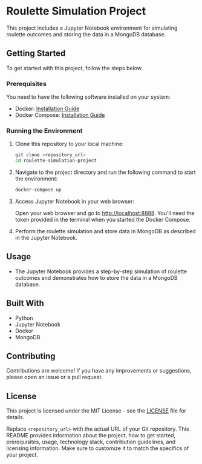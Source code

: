 
# Roulette Simulation Project

This project includes a Jupyter Notebook environment for simulating roulette outcomes and storing the data in a MongoDB database.

## Getting Started

To get started with this project, follow the steps below.

### Prerequisites

You need to have the following software installed on your system:

- Docker: [Installation Guide](https://docs.docker.com/get-docker/)
- Docker Compose: [Installation Guide](https://docs.docker.com/compose/install/)

### Running the Environment

1. Clone this repository to your local machine:

   ```bash
   git clone <repository_url>
   cd roulette-simulation-project
   ```

2. Navigate to the project directory and run the following command to start the environment:

   ```bash
   docker-compose up
   ```

3. Access Jupyter Notebook in your web browser:

   Open your web browser and go to [http://localhost:8888](http://localhost:8888). You'll need the token provided in the terminal when you started the Docker Compose.

4. Perform the roulette simulation and store data in MongoDB as described in the Jupyter Notebook.

## Usage

- The Jupyter Notebook provides a step-by-step simulation of roulette outcomes and demonstrates how to store the data in a MongoDB database.

## Built With

- Python
- Jupyter Notebook
- Docker
- MongoDB

## Contributing

Contributions are welcome! If you have any improvements or suggestions, please open an issue or a pull request.

## License

This project is licensed under the MIT License - see the [LICENSE](LICENSE) file for details.

Replace `<repository_url>` with the actual URL of your Git repository. This README provides information about the project, how to get started, prerequisites, usage, technology stack, contribution guidelines, and licensing information. Make sure to customize it to match the specifics of your project.
